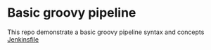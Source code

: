 # Basic groovy pipeline

This repo demonstrate a basic groovy pipeline syntax and concepts 
[Jenkinsfile](../base-parallel/Jenkinsfile.groovy)
